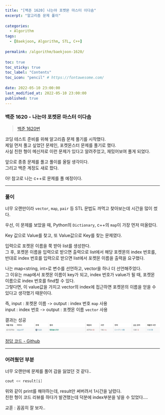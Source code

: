 ```yaml
---
title: "[백준 1620] 나는야 포켓몬 마스터 이다솜"
excerpt: "알고리즘 문제 풀이"

categories:
  - Algorithm
tags:
  - [Baekjoon, Algorithm, STL, C++]

permalink: /algorithm/baekjoon-1620/

toc: true
toc_sticky: true
toc_label: "Contents"
toc_icon: "pencil" # https://fontawesome.com/
 
date: 2022-05-10 23:00:00
last_modified_at: 2022-05-10 23:00:00
published: true
---
```


### 백준 1620 - 나는야 포켓몬 마스터 이다솜

> [백준 1620번](https://www.acmicpc.net/problem/1620)

코딩 테스트 준비를 위해 알고리즘 문제 풀기를 시작했다.  
제일 먼저 풀고 싶었던 문제인, 포켓몬스터 문제를 풀기로 했다.  
사실 친한 형이 메신저로 이런 문제가 있다고 알려주었고, 재밌어보여 풀게 되었다.  

앞으로 종종 문제를 풀고 풀이를 올릴 생각이다.  
그리고 백준 계정도 새로 팠다.  

아! 참고로 나는 c++로 문제를 풀 예정이다.  

---

### 풀이

너무 오랜만이라 `vector`, `map`, `pair` 등 STL 문법도 까먹고 찾아보는데 시간을 많이 썼다.  

우선, 이 문제를 보았을 때, Python의 `Dictionary`, c++의 `map`이 가장 먼저 떠올랐다.  

Key 값으로 Value를 찾고, 또 Value값으로 Key를 찾는 문제였다.  

입력으로 포켓몬 이름을 쭉 받아 list를 생성한다.  
그 후, 포켓몬 이름을 입력으로 받으면 출력으로 list에서 해당 포켓몬의 index 번호를, 반대로 index 번호를 입력으로 받으면 list에서 포켓몬 이름을 출력을 요구했다.  

나는 map<string, int>로 변수를 선언하고, vector<string>을 하나 더 선언해주었다.  
그 이유는 map에서 포켓몬 이름이 key가 되고, index 번호가 value가 될 때, 포켓몬 이름으로 index 번호를 find할 수 있다.  
그렇다면, 이 value값을 가지고 vector의 index에 접근하면 포켓몬의 이름을 얻을 수 있다고 생각했기 때문이다.  

즉, input : 포켓몬 이름 -> output : index 번호 `map` 사용  
input : index 번호 -> output : 포켓몬 이름 `vector` 사용  

결과는 성공  
![result](/assets/images/post_img/baekjoon/1620/result.JPG)  

[정답 코드 - Github](https://github.com/kdjun97/algorithm-problem-solving/tree/master/baekjoon/data-structure/1620_%EB%82%98%EB%8A%94%EC%95%BC%20%ED%8F%AC%EC%BC%93%EB%AA%AC%20%EB%A7%88%EC%8A%A4%ED%84%B0%20%EC%9D%B4%EB%8B%A4%EC%86%9C)  

---

### 어려웠던 부분

너무 오랜만에 문제를 풀어 감을 잃었던 것 같다..  

```c++
cout << result[i]
``` 
위와 같이 print를 해야하는데, result만 써버려서 1시간을 날렸다.  
친한 형이 코드 리뷰를 하다가 발견했는데 덕분에 index부분을 넣을 수 있었다....  

교훈 : 꼼꼼히 잘 보자..  